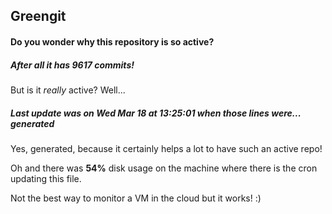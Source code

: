 ## Greengit

#### Do you wonder why this repository is so active?

##### After all it has 9617 commits!

But is it *really* active? Well...

##### Last update was on Wed Mar 18 at 13:25:01 when those lines were... generated

Yes, generated, because it certainly helps a lot to have such an active repo!

Oh and there was **54%** disk usage on the machine
where there is the cron updating this file.

Not the best way to monitor a VM in the cloud but it works! :)
